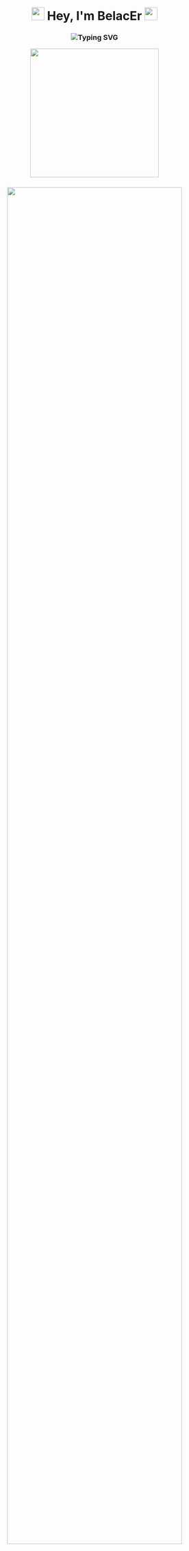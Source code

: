 <h1 align="center"> 
  <img src="https://media.giphy.com/media/hvRJCLFzcasrR4ia7z/giphy.gif" width="30px"> 
  Hey, I'm BelacEr 
  <img src="https://media.giphy.com/media/hvRJCLFzcasrR4ia7z/giphy.gif" width="30px">
</h1>

<h3 align="center">
  <img src="https://readme-typing-svg.herokuapp.com?font=Fira+Code&pause=1000&color=5BCDEC&center=true&vCenter=true&width=435&lines=CS+Student+%7C+Python+Dev;Web+Enthusiast+%7C+Future+Computer+Scientist;Turning+Ideas+Into+Code+%3C3" alt="Typing SVG" />
</h3>

<div align="center">
  <img src="https://media.giphy.com/media/L1R1tvI9svkIWwpVYr/giphy.gif" width="300">
</div>

###

<div align="center">
  <img src="https://github-profile-summary-cards.vercel.app/api/cards/profile-details?username=belacer&theme=dracula" width="90%">
</div>

###

<div align="center">
  <img src="https://skillicons.dev/icons?i=python,html,css,git,linux,cpp,bash,vscode" height="60" />
</div>

###

<div align="center">
  <img src="https://github-readme-stats.vercel.app/api?username=belacer&show_icons=true&theme=dracula&hide_border=true&include_all_commits=true" height="180">
  <img src="https://github-readme-streak-stats.herokuapp.com/?user=belacer&theme=dracula&hide_border=true" height="180">
</div>

###

<div align="center">
  <img src="https://github-profile-trophy.vercel.app/?username=belacer&theme=dracula&column=7&margin-w=15&margin-h=15" height="150">
</div>

###

<div align="center">
  <img src="https://github-readme-activity-graph.vercel.app/graph?username=belacer&theme=dracula&hide_border=true&area=true" width="90%">
</div>

###

<div align="center">
  <h3>🧑‍💻 What I'm Working On</h3>
  <p>
    🔭 <b>Current Projects:</b><br>
    - 🕸️ Personal website (HTML/CSS)<br>
    - 🎮 Python games with PyGame<br>
    <br>
    🌱 <b>Learning:</b><br>
    - 🐍 Python core concepts<br>
    - 🌐 Web development basics<br>
    <br>
    🤝 <b>Looking for help with:</b><br>
    - 📚 Programming fundamentals<br>
    - 🔍 Learning resources<br>
  </p>
</div>

###

<div align="center">
  <img src="https://komarev.com/ghpvc/?username=belacer&label=Profile+Views&color=dracula&style=flat" alt="belacer" />
</div>
